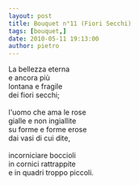 ```yaml
---
layout: post
title: Bouquet n°11 (Fiori Secchi)
tags: [bouquet,]
date: 2010-05-11 19:13:00
author: pietro
---
```

La bellezza eterna<br/>e ancora più<br/>lontana e fragile<br/>dei fiori secchi;<br/><br/>l'uomo che ama le rose<br/>gialle e non ingiallite<br/>su forme e forme erose<br/>dai vasi di cui dite,<br/><br/>incorniciare boccioli<br/>in cornici rattrappite<br/>e in quadri troppo piccoli.
